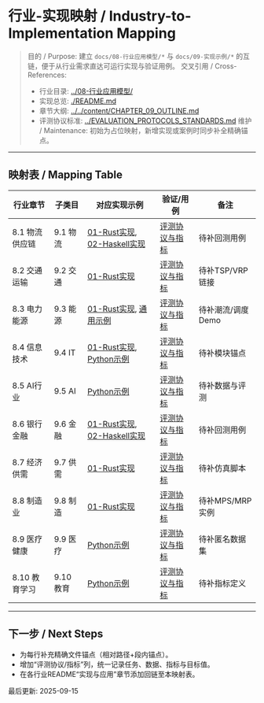# 行业-实现映射 / Industry-to-Implementation Mapping

> 目的 / Purpose: 建立 `docs/08-行业应用模型/*` 与 `docs/09-实现示例/*` 的互链，便于从行业需求直达可运行实现与验证用例。
> 交叉引用 / Cross-References:
>
> - 行业目录: [../08-行业应用模型/](../08-行业应用模型/)
> - 实现总览: [./README.md](./README.md)
> - 章节大纲: [../../content/CHAPTER_09_OUTLINE.md](../../content/CHAPTER_09_OUTLINE.md)
> - 评测协议标准: [../EVALUATION_PROTOCOLS_STANDARDS.md](../EVALUATION_PROTOCOLS_STANDARDS.md)
> 维护 / Maintenance: 初始为占位映射，新增实现或案例时同步补全精确锚点。

---

## 映射表 / Mapping Table

| 行业章节 | 子类目 | 对应实现示例 | 验证/用例 | 备注 |
|---|---|---|---|---|
| 8.1 物流供应链 | 9.1 物流 | [01-Rust实现](./01-Rust实现/README.md), [02-Haskell实现](./02-Haskell实现/README.md) | [评测协议与指标](../08-行业应用模型/01-物流供应链模型/README.md#评测协议与指标--evaluation-protocols--metrics) | 待补回测用例 |
| 8.2 交通运输 | 9.2 交通 | [01-Rust实现](./01-Rust实现/README.md) | [评测协议与指标](../08-行业应用模型/02-交通运输模型/README.md#评测协议与指标--evaluation-protocols--metrics) | 待补TSP/VRP链接 |
| 8.3 电力能源 | 9.3 能源 | [01-Rust实现](./01-Rust实现/README.md), [通用示例](./通用示例/README.md) | [评测协议与指标](../08-行业应用模型/03-电力能源模型/README.md#评测协议与指标--evaluation-protocols--metrics) | 待补潮流/调度Demo |
| 8.4 信息技术 | 9.4 IT | [01-Rust实现](./01-Rust实现/README.md), [Python示例](./通用示例/README.md) | [评测协议与指标](../08-行业应用模型/04-信息技术模型/README.md#评测协议与指标--evaluation-protocols--metrics) | 待补模块锚点 |
| 8.5 AI行业 | 9.5 AI | [Python示例](./通用示例/README.md) | [评测协议与指标](../08-行业应用模型/05-人工智能行业模型/README.md#评测协议与指标--evaluation-protocols--metrics) | 待补数据与评测 |
| 8.6 银行金融 | 9.6 金融 | [01-Rust实现](./01-Rust实现/README.md), [02-Haskell实现](./02-Haskell实现/README.md) | [评测协议与指标](../08-行业应用模型/06-银行金融模型/README.md#评测协议与指标--evaluation-protocols--metrics) | 待补回测用例 |
| 8.7 经济供需 | 9.7 供需 | [01-Rust实现](./01-Rust实现/README.md) | [评测协议与指标](../08-行业应用模型/07-经济供需模型/README.md#评测协议与指标--evaluation-protocols--metrics) | 待补仿真脚本 |
| 8.8 制造业 | 9.8 制造 | [01-Rust实现](./01-Rust实现/README.md) | [评测协议与指标](../08-行业应用模型/08-制造业模型/README.md#评测协议与指标--evaluation-protocols--metrics) | 待补MPS/MRP实例 |
| 8.9 医疗健康 | 9.9 医疗 | [Python示例](./通用示例/README.md) | [评测协议与指标](../08-行业应用模型/09-医疗健康模型/README.md#评测协议与指标--evaluation-protocols--metrics) | 待补匿名数据集 |
| 8.10 教育学习 | 9.10 教育 | [Python示例](./通用示例/README.md) | [评测协议与指标](../08-行业应用模型/10-教育学习模型/README.md#评测协议与指标--evaluation-protocols--metrics) | 待补指标定义 |

---

## 下一步 / Next Steps

- 为每行补充精确文件锚点（相对路径+段内锚点）。
- 增加“评测协议/指标”列，统一记录任务、数据、指标与目标值。
- 在各行业README“实现与应用”章节添加回链至本映射表。

最后更新: 2025-09-15
